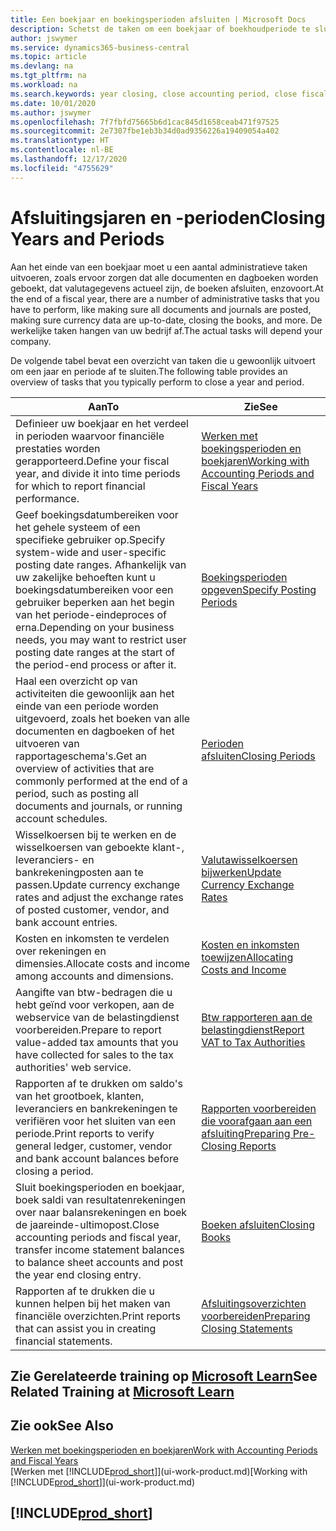 ```yaml
---
title: Een boekjaar en boekingsperioden afsluiten | Microsoft Docs
description: Schetst de taken om een boekjaar of boekhoudperiode te sluiten, bijvoorbeeld, ervoor zorgen dat documenten en dagboeken worden geboekt en banksaldi verifiëren.
author: jswymer
ms.service: dynamics365-business-central
ms.topic: article
ms.devlang: na
ms.tgt_pltfrm: na
ms.workload: na
ms.search.keywords: year closing, close accounting period, close fiscal year, bank account detailed trial balance
ms.date: 10/01/2020
ms.author: jswymer
ms.openlocfilehash: 7f7fbfd75665b6d1cac845d1658ceab471f97525
ms.sourcegitcommit: 2e7307fbe1eb3b34d0ad9356226a19409054a402
ms.translationtype: HT
ms.contentlocale: nl-BE
ms.lasthandoff: 12/17/2020
ms.locfileid: "4755629"
---
```

# <a name="closing-years-and-periods"></a><span data-ttu-id="caf74-103">Afsluitingsjaren en -perioden</span><span class="sxs-lookup"><span data-stu-id="caf74-103">Closing Years and Periods</span></span>

<span data-ttu-id="caf74-104">Aan het einde van een boekjaar moet u een aantal administratieve taken uitvoeren, zoals ervoor zorgen dat alle documenten en dagboeken worden geboekt, dat valutagegevens actueel zijn, de boeken afsluiten, enzovoort.</span><span class="sxs-lookup"><span data-stu-id="caf74-104">At the end of a fiscal year, there are a number of administrative tasks that you have to perform, like making sure all documents and journals are posted, making sure currency data are up-to-date, closing the books, and more.</span></span> <span data-ttu-id="caf74-105">De werkelijke taken hangen van uw bedrijf af.</span><span class="sxs-lookup"><span data-stu-id="caf74-105">The actual tasks will depend your company.</span></span>

<span data-ttu-id="caf74-106">De volgende tabel bevat een overzicht van taken die u gewoonlijk uitvoert om een jaar en periode af te sluiten.</span><span class="sxs-lookup"><span data-stu-id="caf74-106">The following table provides an overview of tasks that you typically perform to close a year and period.</span></span>

| <span data-ttu-id="caf74-107">Aan</span><span class="sxs-lookup"><span data-stu-id="caf74-107">To</span></span> | <span data-ttu-id="caf74-108">Zie</span><span class="sxs-lookup"><span data-stu-id="caf74-108">See</span></span> |
| --- | --- |
| <span data-ttu-id="caf74-109">Definieer uw boekjaar en het verdeel in perioden waarvoor financiële prestaties worden gerapporteerd.</span><span class="sxs-lookup"><span data-stu-id="caf74-109">Define your fiscal year, and divide it into time periods for which to report financial performance.</span></span> | [<span data-ttu-id="caf74-110">Werken met boekingsperioden en boekjaren</span><span class="sxs-lookup"><span data-stu-id="caf74-110">Working with Accounting Periods and Fiscal Years</span></span>](finance-accounting-periods-and-fiscal-years.md)|
| <span data-ttu-id="caf74-111">Geef boekingsdatumbereiken voor het gehele systeem of een specifieke gebruiker op.</span><span class="sxs-lookup"><span data-stu-id="caf74-111">Specify system-wide and user-specific posting date ranges.</span></span> <span data-ttu-id="caf74-112">Afhankelijk van uw zakelijke behoeften kunt u boekingsdatumbereiken voor een gebruiker beperken aan het begin van het periode-eindeproces of erna.</span><span class="sxs-lookup"><span data-stu-id="caf74-112">Depending on your business needs, you may want to restrict user posting date ranges at the start of the period-end process or after it.</span></span> |[<span data-ttu-id="caf74-113">Boekingsperioden opgeven</span><span class="sxs-lookup"><span data-stu-id="caf74-113">Specify Posting Periods</span></span>](finance-how-specify-posting-periods.md) |
| <span data-ttu-id="caf74-114">Haal een overzicht op van activiteiten die gewoonlijk aan het einde van een periode worden uitgevoerd, zoals het boeken van alle documenten en dagboeken of het uitvoeren van rapportageschema's.</span><span class="sxs-lookup"><span data-stu-id="caf74-114">Get an overview of activities that are commonly performed at the end of a period, such as posting all documents and journals, or running account schedules.</span></span> |[<span data-ttu-id="caf74-115">Perioden afsluiten</span><span class="sxs-lookup"><span data-stu-id="caf74-115">Closing Periods</span></span>](year-how-complete-period-end-processes.md) |
| <span data-ttu-id="caf74-116">Wisselkoersen bij te werken en de wisselkoersen van geboekte klant-, leveranciers- en bankrekeningposten aan te passen.</span><span class="sxs-lookup"><span data-stu-id="caf74-116">Update currency exchange rates and adjust the exchange rates of posted customer, vendor, and bank account entries.</span></span> |[<span data-ttu-id="caf74-117">Valutawisselkoersen bijwerken</span><span class="sxs-lookup"><span data-stu-id="caf74-117">Update Currency Exchange Rates</span></span>](finance-how-update-currencies.md) |
| <span data-ttu-id="caf74-118">Kosten en inkomsten te verdelen over rekeningen en dimensies.</span><span class="sxs-lookup"><span data-stu-id="caf74-118">Allocate costs and income among accounts and dimensions.</span></span> |[<span data-ttu-id="caf74-119">Kosten en inkomsten toewijzen</span><span class="sxs-lookup"><span data-stu-id="caf74-119">Allocating Costs and Income</span></span>](year-allocate-costs-income.md) |
| <span data-ttu-id="caf74-120">Aangifte van btw-bedragen die u hebt geïnd voor verkopen, aan de webservice van de belastingdienst voorbereiden.</span><span class="sxs-lookup"><span data-stu-id="caf74-120">Prepare to report value-added tax amounts that you have collected for sales to the tax authorities' web service.</span></span> |[<span data-ttu-id="caf74-121">Btw rapporteren aan de belastingdienst</span><span class="sxs-lookup"><span data-stu-id="caf74-121">Report VAT to Tax Authorities</span></span>](finance-how-report-vat.md)|
| <span data-ttu-id="caf74-122">Rapporten af te drukken om saldo's van het grootboek, klanten, leveranciers en bankrekeningen te verifiëren voor het sluiten van een periode.</span><span class="sxs-lookup"><span data-stu-id="caf74-122">Print reports to verify general ledger, customer, vendor and bank account balances before closing a period.</span></span> |[<span data-ttu-id="caf74-123">Rapporten voorbereiden die voorafgaan aan een afsluiting</span><span class="sxs-lookup"><span data-stu-id="caf74-123">Preparing Pre-Closing Reports</span></span>](year-prepare-preclose-reports.md) |
| <span data-ttu-id="caf74-124">Sluit boekingsperioden en boekjaar, boek saldi van resultatenrekeningen over naar balansrekeningen en boek de jaareinde-ultimopost.</span><span class="sxs-lookup"><span data-stu-id="caf74-124">Close accounting periods and fiscal year, transfer income statement balances to balance sheet accounts and post the year end closing entry.</span></span> |[<span data-ttu-id="caf74-125">Boeken afsluiten</span><span class="sxs-lookup"><span data-stu-id="caf74-125">Closing Books</span></span>](year-close-books.md) |
| <span data-ttu-id="caf74-126">Rapporten af te drukken die u kunnen helpen bij het maken van financiële overzichten.</span><span class="sxs-lookup"><span data-stu-id="caf74-126">Print reports that can assist you in creating financial statements.</span></span> |[<span data-ttu-id="caf74-127">Afsluitingsoverzichten voorbereiden</span><span class="sxs-lookup"><span data-stu-id="caf74-127">Preparing Closing Statements</span></span>](year-prepare-close-statement.md) |

## <a name="see-related-training-at-microsoft-learn"></a><span data-ttu-id="caf74-128">Zie Gerelateerde training op [Microsoft Learn](/learn/modules/close-fiscal-year-dynamics-365-business-central/index)</span><span class="sxs-lookup"><span data-stu-id="caf74-128">See Related Training at [Microsoft Learn](/learn/modules/close-fiscal-year-dynamics-365-business-central/index)</span></span>

## <a name="see-also"></a><span data-ttu-id="caf74-129">Zie ook</span><span class="sxs-lookup"><span data-stu-id="caf74-129">See Also</span></span>

[<span data-ttu-id="caf74-130">Werken met boekingsperioden en boekjaren</span><span class="sxs-lookup"><span data-stu-id="caf74-130">Work with Accounting Periods and Fiscal Years</span></span>](finance-accounting-periods-and-fiscal-years.md)  
<span data-ttu-id="caf74-131">[Werken met [!INCLUDE[prod_short](includes/prod_short.md)]](ui-work-product.md)</span><span class="sxs-lookup"><span data-stu-id="caf74-131">[Working with [!INCLUDE[prod_short](includes/prod_short.md)]](ui-work-product.md)</span></span>

## [!INCLUDE[prod_short](includes/free_trial_md.md)]  
